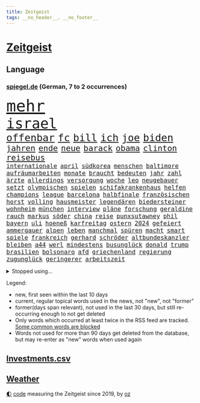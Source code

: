 ```yaml
---
title: Zeitgeist
tags: __no_header__, __no_footer__
---
```


# [Zeitgeist](https://oliz.io/zeitgeist/)

## Language

<h3><a href="https://www.spiegel.de" target="_blank">spiegel.de</a> (German, 7 to 2 occurrences)</h3>
<p style="font-family:monospace">
<span style="font-size:32pt"><a href="news_links.html#mehr" class="current">mehr</a></span>
<br>
<span style="font-size:28pt"><a href="news_links.html#israel" class="current">israel</a></span>
<br>
<span style="font-size:20pt"><a href="news_links.html#offenbar" class="current">offenbar</a></span>
<span style="font-size:20pt"><a href="news_links.html#fc" class="current">fc</a></span>
<span style="font-size:20pt"><a href="news_links.html#bill" class="current">bill</a></span>
<span style="font-size:20pt"><a href="news_links.html#ich" class="current">ich</a></span>
<span style="font-size:20pt"><a href="news_links.html#joe" class="current">joe</a></span>
<span style="font-size:20pt"><a href="news_links.html#biden" class="current">biden</a></span>
<br>
<span style="font-size:16pt"><a href="news_links.html#jahren" class="current">jahren</a></span>
<span style="font-size:16pt"><a href="news_links.html#ende" class="current">ende</a></span>
<span style="font-size:16pt"><a href="news_links.html#neue" class="current">neue</a></span>
<span style="font-size:16pt"><a href="news_links.html#barack" class="current">barack</a></span>
<span style="font-size:16pt"><a href="news_links.html#obama" class="current">obama</a></span>
<span style="font-size:16pt"><a href="news_links.html#clinton" class="current">clinton</a></span>
<span style="font-size:16pt"><a href="news_links.html#reisebus" class="new">reisebus</a></span>
<br>
<span style="font-size:12pt"><a href="news_links.html#internationale" class="current">internationale</a></span>
<span style="font-size:12pt"><a href="news_links.html#april" class="current">april</a></span>
<span style="font-size:12pt"><a href="news_links.html#südkorea" class="current">südkorea</a></span>
<span style="font-size:12pt"><a href="news_links.html#menschen" class="current">menschen</a></span>
<span style="font-size:12pt"><a href="news_links.html#baltimore" class="current">baltimore</a></span>
<span style="font-size:12pt"><a href="news_links.html#aufräumarbeiten" class="new">aufräumarbeiten</a></span>
<span style="font-size:12pt"><a href="news_links.html#monate" class="current">monate</a></span>
<span style="font-size:12pt"><a href="news_links.html#braucht" class="current">braucht</a></span>
<span style="font-size:12pt"><a href="news_links.html#bedeuten" class="current">bedeuten</a></span>
<span style="font-size:12pt"><a href="news_links.html#jahr" class="current">jahr</a></span>
<span style="font-size:12pt"><a href="news_links.html#zahl" class="current">zahl</a></span>
<span style="font-size:12pt"><a href="news_links.html#ärzte" class="current">ärzte</a></span>
<span style="font-size:12pt"><a href="news_links.html#allerdings" class="current">allerdings</a></span>
<span style="font-size:12pt"><a href="news_links.html#versorgung" class="current">versorgung</a></span>
<span style="font-size:12pt"><a href="news_links.html#woche" class="current">woche</a></span>
<span style="font-size:12pt"><a href="news_links.html#leo" class="current">leo</a></span>
<span style="font-size:12pt"><a href="news_links.html#neugebauer" class="new">neugebauer</a></span>
<span style="font-size:12pt"><a href="news_links.html#setzt" class="current">setzt</a></span>
<span style="font-size:12pt"><a href="news_links.html#olympischen" class="current">olympischen</a></span>
<span style="font-size:12pt"><a href="news_links.html#spielen" class="current">spielen</a></span>
<span style="font-size:12pt"><a href="news_links.html#schifakrankenhaus" class="current">schifakrankenhaus</a></span>
<span style="font-size:12pt"><a href="news_links.html#helfen" class="current">helfen</a></span>
<span style="font-size:12pt"><a href="news_links.html#champions" class="current">champions</a></span>
<span style="font-size:12pt"><a href="news_links.html#league" class="current">league</a></span>
<span style="font-size:12pt"><a href="news_links.html#barcelona" class="current">barcelona</a></span>
<span style="font-size:12pt"><a href="news_links.html#halbfinale" class="current">halbfinale</a></span>
<span style="font-size:12pt"><a href="news_links.html#französischen" class="current">französischen</a></span>
<span style="font-size:12pt"><a href="news_links.html#horst" class="current">horst</a></span>
<span style="font-size:12pt"><a href="news_links.html#volling" class="new">volling</a></span>
<span style="font-size:12pt"><a href="news_links.html#hausmeister" class="current">hausmeister</a></span>
<span style="font-size:12pt"><a href="news_links.html#legendären" class="current">legendären</a></span>
<span style="font-size:12pt"><a href="news_links.html#biedersteiner" class="new">biedersteiner</a></span>
<span style="font-size:12pt"><a href="news_links.html#wohnheim" class="current">wohnheim</a></span>
<span style="font-size:12pt"><a href="news_links.html#münchen" class="current">münchen</a></span>
<span style="font-size:12pt"><a href="news_links.html#interview" class="current">interview</a></span>
<span style="font-size:12pt"><a href="news_links.html#pläne" class="current">pläne</a></span>
<span style="font-size:12pt"><a href="news_links.html#forschung" class="current">forschung</a></span>
<span style="font-size:12pt"><a href="news_links.html#geraldine" class="new">geraldine</a></span>
<span style="font-size:12pt"><a href="news_links.html#rauch" class="current">rauch</a></span>
<span style="font-size:12pt"><a href="news_links.html#markus" class="current">markus</a></span>
<span style="font-size:12pt"><a href="news_links.html#söder" class="current">söder</a></span>
<span style="font-size:12pt"><a href="news_links.html#china" class="current">china</a></span>
<span style="font-size:12pt"><a href="news_links.html#reise" class="current">reise</a></span>
<span style="font-size:12pt"><a href="news_links.html#punxsutawney" class="new">punxsutawney</a></span>
<span style="font-size:12pt"><a href="news_links.html#phil" class="new">phil</a></span>
<span style="font-size:12pt"><a href="news_links.html#bayern" class="current">bayern</a></span>
<span style="font-size:12pt"><a href="news_links.html#uli" class="current">uli</a></span>
<span style="font-size:12pt"><a href="news_links.html#hoeneß" class="current">hoeneß</a></span>
<span style="font-size:12pt"><a href="news_links.html#karfreitag" class="new">karfreitag</a></span>
<span style="font-size:12pt"><a href="news_links.html#ostern" class="current">ostern</a></span>
<span style="font-size:12pt"><a href="news_links.html#2024" class="current">2024</a></span>
<span style="font-size:12pt"><a href="news_links.html#gefeiert" class="current">gefeiert</a></span>
<span style="font-size:12pt"><a href="news_links.html#ammergauer" class="current">ammergauer</a></span>
<span style="font-size:12pt"><a href="news_links.html#alpen" class="current">alpen</a></span>
<span style="font-size:12pt"><a href="news_links.html#leben" class="current">leben</a></span>
<span style="font-size:12pt"><a href="news_links.html#manchmal" class="current">manchmal</a></span>
<span style="font-size:12pt"><a href="news_links.html#spüren" class="current">spüren</a></span>
<span style="font-size:12pt"><a href="news_links.html#macht" class="current">macht</a></span>
<span style="font-size:12pt"><a href="news_links.html#smart" class="new">smart</a></span>
<span style="font-size:12pt"><a href="news_links.html#spiele" class="current">spiele</a></span>
<span style="font-size:12pt"><a href="news_links.html#frankreich" class="current">frankreich</a></span>
<span style="font-size:12pt"><a href="news_links.html#gerhard" class="current">gerhard</a></span>
<span style="font-size:12pt"><a href="news_links.html#schröder" class="current">schröder</a></span>
<span style="font-size:12pt"><a href="news_links.html#altbundeskanzler" class="current">altbundeskanzler</a></span>
<span style="font-size:12pt"><a href="news_links.html#bleiben" class="current">bleiben</a></span>
<span style="font-size:12pt"><a href="news_links.html#a44" class="new">a44</a></span>
<span style="font-size:12pt"><a href="news_links.html#werl" class="new">werl</a></span>
<span style="font-size:12pt"><a href="news_links.html#mindestens" class="current">mindestens</a></span>
<span style="font-size:12pt"><a href="news_links.html#busunglück" class="new">busunglück</a></span>
<span style="font-size:12pt"><a href="news_links.html#donald" class="current">donald</a></span>
<span style="font-size:12pt"><a href="news_links.html#trump" class="current">trump</a></span>
<span style="font-size:12pt"><a href="news_links.html#brasilien" class="current">brasilien</a></span>
<span style="font-size:12pt"><a href="news_links.html#bolsonaro" class="current">bolsonaro</a></span>
<span style="font-size:12pt"><a href="news_links.html#afd" class="current">afd</a></span>
<span style="font-size:12pt"><a href="news_links.html#griechenland" class="current">griechenland</a></span>
<span style="font-size:12pt"><a href="news_links.html#regierung" class="current">regierung</a></span>
<span style="font-size:12pt"><a href="news_links.html#zugunglück" class="current">zugunglück</a></span>
<span style="font-size:12pt"><a href="news_links.html#geringerer" class="new">geringerer</a></span>
<span style="font-size:12pt"><a href="news_links.html#arbeitszeit" class="new">arbeitszeit</a></span>
</p>
<details>
<summary>Stopped using...</summary>
<p class="former" style="font-size:12pt">
helfer(1254) lisa(1254) stattdessen(1254) beispiel(1253) fliegen(1253) rassistisch(1253) regel(1253) sicherheit(1253) spur(1253) tom(1253) tötete(1253) christoph(1252) genannt(1252) nachruf(1252) theater(1252) generalsekretär(1251) september(1251) tieren(1251) zuge(1251) gedacht(1250) genommen(1250) geschickt(1250) mütter(1250) positionen(1250) starke(1250) unabhängige(1250) gereist(1249) musiker(1249) schlagen(1249) stets(1249) verschiedene(1249) bekannten(1248) oben(1248) stellte(1248) zuerst(1248) bahnhof(1247) material(1247) sonne(1247) übergeben(1247) 2016(1246) außer(1246) bayerische(1246) beraten(1246) gewissen(1246) jahrzehntelang(1246) kochen(1246) rücken(1246) versorgt(1246) warnung(1246) weltweiten(1246) anschließend(1245) finanziell(1245) fußballquiz(1245) hieß(1245) klubs(1245) rassistische(1245) sturm(1245) abstand(1244) botschaften(1244) gehe(1244) hacker(1244) spekuliert(1244) passen(1243) spanischen(1243) starken(1243) belgien(1242) gestoßen(1242) jedenfalls(1242) riesige(1242) trennung(1242) verheerenden(1242) jüngste(1241) oppositionelle(1241) torhüter(1241) vorübergehend(1241) besucher(1240) park(1240) anbieten(1239) gefährlicher(1239) geschossen(1239) konjunktur(1239) volksrepublik(1239) zugelassen(1239) venezuela(1238) vorstellen(1238) freie(1237) schwanger(1237) william(1237) afghanistan(1236) kontakte(1236) restaurants(1236) senkt(1236) auswirkungen(1235) küstenwache(1235) hotels(1233) motiv(1233) schnellen(1233) stieg(1233) 600(1232) feld(1232) störung(1232) 1500(1231) geschäftsführer(1230) vorn(1230) einreise(1229) richard(1229) behalten(1228) erfüllt(1228) exporte(1228) matthias(1228) schriftsteller(1228) beschlagnahmt(1226) steffen(1226) bremsen(1225) empfängt(1225) sichert(1225) erwischt(1224) trauert(1224) ausgesetzt(1223) ausrüstung(1223) katholischen(1223) unzufrieden(1223) begrüßt(1219) retter(1218) schaut(1214) schützt(1212) afrikas(1211) bewegt(1204) überfall(1202) zdf(1199) teuren(1197) ausgetragen(1192) abschluss(1186) last(1183) leiter(1162) festgesetzt(1160) anna(1136) ausländischen(1089) felix(1017) spiegelreporter(1013) vorsicht(1005) müll(1000) schwäche(998) sammelt(996) ministerin(989) zerstörte(987) ohnehin(984) 700(938) gestern(938) teure(914) offene(909) gleichen(899) medwedew(892) ruhestand(884) rauswurf(879) stern(876) spezielle(875) energiekrise(874) volksverhetzung(871) ampelparteien(862) methode(854) bekannteste(852) seltene(834) invasion(829) einziger(828) zufall(825) ärztin(824) verschiedenen(821) verabschieden(817) geplatzt(787) gerichte(783) spaltung(780) gekämpft(756) unwetter(755) behauptete(753) fortsetzen(744) gelöst(741) fern(740) spiegelbildungsnewsletter(735) stoff(733) empfang(728) eingetroffen(725) gemeint(713) natobeitritt(713) herrschte(702) zusätzlich(694) ufer(691) zentrale(680) ehrt(665) chinesischer(656) 79(655) kenia(654) französischer(650) ausbauen(648) nationale(631) ukrainerusslandkrieg(631) älter(630) unentschieden(629) schließlich(628) setzten(625) dramatische(619) entfernen(615) usrepublikaner(609) zurückhaltung(602) freigabe(599) ähnlichen(597) gehirn(595) notruf(585) giorgia(584) meloni(584) ron(582) medizin(579) führten(576) sicherer(572) 63(564) kündigung(559) schickte(558) lettland(557) kommunikation(555) branchen(541) konten(541) stemmen(540) entzieht(534) aviv(531) niederlagen(526) lkwfahrer(525) neymar(525) eineinhalb(522) männliche(513) rechtfertigt(508) prien(507) alice(505) abbruch(503) trümmern(496) tabu(484) straßenblockaden(476) pop(474) roland(469) abwehr(466) vorsichtig(464) check(462) wechselte(462) supermarkt(460) bewaffneten(457) regierende(457) ubahn(457) fachkräften(452) traut(452) überschritten(449) weißes(445) 16jährige(444) gegründet(441) renommierte(437) kongo(434) ussängerin(430) hinkt(429) forscherteam(426) christdemokraten(421) zeitplan(421) temperatur(419) getragen(416) fortan(412) fatalen(411) chatgpt(410) gravierende(408) übers(406) entsprechende(404) gelangt(402) nötigung(401) regierungsvertreter(400) schöner(399) spezies(397) schleswigholsteins(395) bemerkt(394) stein(394) aktive(393) beitritt(393) siedlung(390) usbürger(389) zaun(389) toll(387) trier(387) ausschluss(386) karin(386) saintgermain(385) überschattet(384) tourist(383) diesjährigen(378) verstoß(378) gedanken(377) zusammenstoß(377) anhand(373) warnte(373) anlagen(372) wendepunkt(372) beschädigte(368) kreuz(367) hinweg(366) unweit(363) germany(362) kassen(360) parks(360) festgelegt(356) miami(355) pen(354) elbe(352) unterschiede(352) kollabiert(350) susanne(348) wohnen(348) eingeklemmt(346) parlamentswahlen(346) mordkommission(345) veto(345) vermeintlich(343) bewährung(342) geflüchtet(342) aussterben(339) taiwans(339) linksfraktion(338) schadstoffe(338) astronomie(337) brown(336) theorie(336) referendum(335) jim(334) bijan(333) festival(325) härtere(325) trümmerfeld(325) basketballer(323) erforscht(322) inter(321) unterschiedlichen(321) kosovo(320) intensivstation(319) gefangenenaustausch(316) rotenburg(314) erging(310) halbjahr(309) buchen(308) meilenstein(307) versehentlich(307) diebstahl(303) ereignis(302) landesverband(302) landtagswahlen(302) lee(302) schwierigen(302) eingeliefert(301) spdfraktion(301) weidel(301) nötigen(300) umbenennung(300) psychische(295) gewürdigt(291) vergleicht(288) würdigte(288) flugzeugabsturz(283) länderspiel(283) tritte(282) unterschiedliche(282) conference(281) greuther(280) einziehen(278) verzweifelte(276) wümme(273) defensive(272) moschee(272) widerstands(272) drastische(271) kürzungen(270) drohnenaufnahmen(268) umzusetzen(267) wahlbetrug(266) kette(265) thore(263) wiesbaden(263) südukraine(261) iranerin(260) modellen(259) fleck(256) stellenabbau(254) mahnte(251) neuschwanstein(249) fotografin(246) beschloss(244) flieger(244) militäroperation(244) klagten(243) vermittelt(243) zwischenstopp(243) verteuern(242) mitschüler(240) verbreitung(240) mutmaßliches(238) journalistin(237) nahostkonflikt(237) albert(236) ansprache(236) antwortet(236) geklettert(236) wattenmeer(235) becken(234) selenskyjs(233) entpuppt(232) stützen(232) nördlich(231) schnäppchen(231) showdown(230) drohender(229) führungswechsel(228) linnemann(228) rechtsextremist(228) gebissen(227) gesellschaften(227) forschern(226) linienbus(224) halter(223) wegovy(223) cdugeneralsekretär(222) nationalspielerinnen(222) bob(220) stritten(220) algerien(216) niemanden(216) argentinier(213) beispiellose(213) gregor(213) gysi(213) innere(213) teuersten(213) abschieben(212) kruse(212) boykott(210) akute(209) betrieben(209) geschätzt(209) militärjunta(208) abkehr(207) klimaschädliche(207) erdtrabanten(206) mary(206) riesiges(204) kandidiert(202) bester(201) negative(201) usschauspielerin(201) israeli(200) bargeld(197) herrchen(197) mannschaften(197) year(196) erschöpft(195) knacken(195) rechtsextremisten(195) verfolgung(194) usamerikanerin(192) zweitgrößte(192) niedrigeren(191) bürgerinnen(190) ermordeten(190) rekordtief(190) rufe(190) säugling(190) damalige(189) normales(188) rückenschmerzen(188) heimwm(187) phänomen(185) sperrte(185) umgesetzt(184) bundesligaspiel(183) neubauten(183) weltbesten(182) 2001(181) block(181) staatsbürgerschaft(181) hymne(180) auswertung(179) bundesfinanzminister(179) schlechtesten(177) eingeschränkt(176) kühne(175) sardinien(174) echo(173) haustiere(173) ai(172) fehlte(172) getöteter(170) wagnerbrüder(170) 1994(167) auftritte(167) duo(166) kimmich(165) magie(165) einzelnen(164) freigestellt(164) fracht(163) krimineller(163) blutige(162) agierten(161) klausmichael(161) kommissionspräsidentin(161) tauchten(161) gerichtshofs(159) verbrennungen(159) geschaffen(158) affen(157) kundgebungen(157) trade(157) blinder(156) freiheitsstrafen(156) schenkt(156) schulnoten(156) orlando(154) taxi(154) entsendung(153) gedächtnis(153) intern(153) nervös(153) solarindustrie(152) trucker(152) 85(151) beatles(151) billige(151) beschießen(149) eusanktionen(149) götze(149) mexikos(149) tagesordnung(146) 24jähriger(145) gerichtsurteil(145) nächte(145) spitzenspiel(145) solarbranche(144) terzić(144) jüngster(143) festlegen(140) flügels(140) kommissarin(140) bangkok(139) erzählungen(139) differenzen(138) jahrelange(137) kundgebung(137) auswärtsspiel(136) propalästinensischen(136) abnehmspritzen(135) kursierten(135) ozempic(135) wagt(134) bisweilen(133) verlusten(133) damaskus(132) gauck(132) ndr(132) ratlos(132) reuter(132) synagoge(132) mohammad(131) munter(131) gewölbe(130) greifswald(130) vereinbart(130) bundesligapartie(129) darstellungen(129) liebäugelt(129) signa(129) tories(129) zielgruppe(129) awdijiwka(128) reederei(128) tränengas(128) eingeweiht(127) einschreiten(127) garmischpartenkirchen(127) weltlage(127) geiselhaft(126) konflikten(126) klimafreundliche(125) offenkundig(125) herren(124) holding(124) kenneth(124) linkenikone(124) ruhen(124) santos(124) verwenden(124) wars(124) eintreten(123) zugunsten(123) fußballspiel(122) jobwechsel(122) verbliebene(122) gestohlene(121) hell(121) kulturszene(121) neurowissenschaftler(121) rentnerin(121) silva(121) tabelle(121) tochterfirma(120) wegfallen(119) lewandowski(118) warnzeichen(118) zeitgemäß(118) elbtower(117) fußballwelt(117) geiselnahme(117) abgezogen(116) ballon(116) gerichten(116) jungtiere(116) kostüme(116) urlauberinnen(116) myanmars(115) run(115) kombination(114) 19jährige(112) basf(112) norwegens(112) staatlicher(112) virtuelle(112) friedlich(111) influencerin(111) ähnlicher(111) 77jährige(110) doppelter(110) marvel(110) barbara(109) saal(109) ampelpartner(108) fußballbundesligist(108) kostenlos(108) magic(108) unfalltod(108) vollständige(108) banner(107) extrainer(106) traktoren(106) jacob(105) stünde(105) wunschdenken(105) judith(104) arbeitsagentur(103) finanzieren(103) freiberg(103) unverhältnismäßig(103) befahrbar(102) dunkeln(102) investorendeal(102) teures(102) auftaktsieg(101) doppelte(101) eier(101) widersprechen(101) dfl(100) erläutert(100) hauswand(100) lake(100) rüstungsgüter(100) beugen(99) lloyd(99) zweistaatenlösung(99) 67(98) böden(98) fatal(98) gesetzesänderung(98) getrennte(98) indischen(98) kontrolliert(98) nachbarin(98) rundfunkbeitrag(98) strände(98) wohngeld(98) alabama(97) frachtschiff(96) munitionslieferungen(96) skiunfall(96) großstädten(95) staatsstreich(95) 2040(94) lagarde(94) olympiastadion(94) verhandlungslösung(93) brandbrief(92) geldmangel(92) abgabe(91) ausgespielt(91) falls(91) konsumlaune(91) maidan(91) palästinensergebiet(91) suppe(91) verletzend(91) wagens(91) adrian(90) schriftzug(90) wackelt(90) aachen(89) aires(89) audienz(89) aufzugeben(89) buenos(89) chiemsee(89) dominator(89) empfänger(89) familienverhältnissen(89) konsumieren(89) niedrigem(89) neuschnee(88) orleans(88) po(88) verschlechterung(88) wettbewerbsfähig(88) /(87) berauscht(87) friedensverhandlungen(87) gesponsert(87) klargemacht(87) kulturelle(87) künftiger(87) landtages(87) vergleichsweise(87) wenigsten(87) applaudiert(86) knöpft(86) medaille(86) punkterekord(86) sofortmaßnahmen(86) heat(85) knopf(85) kot(85) rekordmeister(85) stürmisch(85) umgebracht(85) umgerannt(85) gleichgeschlechtliche(84) paare(84) penny(84) verteidigern(84) zeremonie(84) ankündigt(83) einsparungen(83) rebellen(83) störten(83) konkurrenzkampf(82) kriegsschiffe(82) versicherung(82) zerfällt(82) agnes(81) braisazbouchet(81) diktators(81) französinnen(81) horden(81) russin(81) ussenders(81) schatz(80) spruch(80) ökosystem(80) 75000(79) bauteile(79) beklaut(79) fortschritte(79) kitsch(79) konzentration(79) raubzug(79) verstößt(79) aufstellen(78) aufzuhören(78) grundsatzprogramm(78) pilze(78) rechenschaft(78) tanzt(78) gewickelt(77) hannah(77) trauernde(77) unionsfraktion(77) urbanen(77) zuschüsse(77) alain(76) on(76) strafkolonie(76) verteidigungspolitik(76) wachstumspaket(76) amy(75) angeklagten(75) geltend(75) grundgesetz(75) heizungstausch(75) inselgruppe(75) jungfrau(75) lesbische(75) plötzlichen(75) captain(74) entsenden(74) göringeckardt(74) julie(74) machtposition(74) mitspielt(74) unzureichende(74) edin(73) meeresspiegel(73) schwestern(73) versprochene(73) wirtschaftsnachrichten(73) biathleten(72) biathletinnen(72) erhoffen(72) fanausschreitungen(72) kommandozentrale(72) kreta(72) niederbayern(72) you(72) bedarfssätze(71) gelindert(71) skigebiete(71) steuervergünstigungen(71) weichmacher(71) demografie(70) gleichgeschlechtlichen(70) marineeinsatz(70) natogebiet(70) performance(70) tomaten(70) fragwürdigen(69) frontex(69) huthi(69) kolonne(69) palace(69) senats(69) auslaufen(68) elternpaar(68) liege(68) münzen(68) routinier(68) tolerant(68) umut(68) anwendung(67) aufgebraucht(67) agrarsubventionen(66) baumgart(66) dichte(66) diskriminiert(66) hagelt(66) handelsschifffahrt(66) kalkuliertes(66) lachen(66) mauern(66) melanie(66) mögen(66) schlappe(66) tennisbälle(66) vincent(66) vollsperrung(66) csufraktion(65) einkaufen(65) führungskraft(65) ostfront(65) unerträglichen(65) öffnete(65) bdipräsident(64) bezeichnete(64) donbass(64) franke(64) göttingen(64) lebendig(64) littler(64) luke(64) misshandlung(64) radio(64) ruby(64) russwurm(64) siegfried(64) umfassendere(64) wellinger(64) 81jährige(63) agrardieselsubvention(63) anationalmannschaft(63) can(63) flüchtige(63) werten(63) eignet(62) ermordete(62) kriegsziel(62) schleppende(62) frontal(61) hort(61) le(61) sanktionspaket(61) antidiskriminierungsbeauftragte(60) ataman(60) everton(60) ferda(60) gebäudeenergiegesetz(60) mangelnde(60) rekordpreise(60) rüstungsexporte(60) abzufedern(59) erzielen(59) gründet(59) heuschnupfen(59) lauert(59) plot(59) riad(59) gleichgesinnten(58) inschrift(58) kollisionen(58) tierhalter(58) beifall(57) onlineplattform(57) überfällt(57) bandenkriege(56) bereitschaft(56) biennale(56) eumission(56) kunstausstellung(56) präsidentschaftsbewerberin(56) rivalität(56) sachschaden(56) zulassen(56) beliefern(55) deutschkolumne(55) erfolgreichen(55) herzog(55) traumschiff(55) umliegenden(55) carolina(54) leeren(54) leitlinien(54) verhängten(54) anfrage(53) auswahlverfahren(53) begrenzt(53) bränden(53) unkonventionellen(53) überlebten(53) cavaliers(52) cleveland(52) erzfeind(52) männliches(52) personalie(52) poppins(52) rangiert(52) safran(52) behinderungen(51) blockadeaktion(51) faul(51) lawine(51) nutze(51) selbstzerlegung(51) angelique(50) babypause(50) elvis(50) juchef(50) kerber(50) michel(50) nelles(50) notausgangstür(50) presley(50) roboter(50) salt(50) weltklasse(50) zigaretten(50) heizungen(49) leichenwagen(49) naumann(49) schmuggeln(49) sorgerechtsstreit(49) tirol(49) utah(49) wohnungssuche(49) zukünftigen(49) ausgespäht(48) enttäuschung(47) geheimniskrämerei(47) kanadische(47) machtdemonstration(47) mobile(47) parteiübergreifend(47) schlachtung(47) wussten(47) matteo(46) olg(46) registrierten(46) uke(46) personalnot(45) verwehrt(45) 33jährige(44) aneinander(44) friedliche(44) kommerzielle(44) usgeschichte(44) bayerntrainer(43) darsteller(43) donezk(43) einvernehmlichem(43) finanzministers(43) finanzsenator(43) freistellung(43) hilfskräfte(43) pflegt(43) saale(43) ergriff(42) girls(42) grenzschutz(42) menschlichem(42) regie(42) absetzen(41) asylunterkunft(41) bezweckt(41) görlitzer(41) j(41) klassenfahrt(41) langfristige(41) ranghohen(41) taiwanischen(41) bundesrechnungshof(40) festivals(40) formiert(40) investigativjournalisten(40) nachgegangen(40) nachkriegszeit(40) schultoilette(40) telefonnummer(40) wüste(40) bestürzt(39) fortführung(39) schwedischer(39) slim(39) stiko(39) unternehmensgruppe(39) heulen(38) nordkoreanische(38) treffens(38) charlotte(37) dreharbeiten(37) richtungen(37) wohnungsmarkt(37) 13000(36) elton(36) endes(36) landeschefin(36) mitchell(36) reihenweise(36) strategisch(36) bürgerrechtler(35) expansionskurs(35) rivalin(35) selbstkritik(35) drängte(34) kaufland(34) mitschuld(34) soziales(34) struktur(34) stütze(34) wiegen(34) artilleriemunition(33) jahreswirtschaftsberichts(33) schauspielern(33) erobert(32) hindus(32) ländliche(32) platzten(32) prägten(32) usvorwahl(32) weltschmerz(32) wmfinale(32) faire(31) hervorragend(31) krisenjahren(31) mitnehmen(31) potenziellen(31) sascha(31) tierhaltung(31) umarmung(31) verdrängte(31) wildbahn(31) aussortiert(30) blockadehaltung(30) femizide(30) fernsehinterview(30) meeresgrund(30) netto(30) schwimmt(30) basel(29) ergattern(29) genugtuung(29) gitarrist(29) shapira(29) ungeklärte(29) weltberühmten(29) beharrt(28) bocholt(28) energieversorgung(28) inakzeptabel(28) negativ(28) prallen(28) south(28) umgebung(28) unkontrolliert(28) verbrannt(28) vermächtnis(28) übersehen(28) artilleriegeschosse(27) begnadigt(27) krankenstand(27) millionenschwere(27) parkinson(27) drogenschmuggler(26) fregatten(26) fußballklubs(26) gelegene(26) mehrtägigem(26) umbauen(26) ökonomischen(26) herausfordern(25) warfen(25) aufbrechen(24) basketballweltmeister(24) nichtbinäre(24) oleg(24) orlow(24) schlossen(24) versammelten(24) death(23) extremwinter(23) flugs(23) kaufte(23) royalefolge(23) tierärztin(23) urinproben(23) verpuffung(23) vize(23) vizepräsidenten(23) zanken(23) gerichtsverhandlung(22) gesetzesänderungen(22) göttinger(22) parodie(22) pralinen(22) bafögreform(21) erneuerte(21) zentral(21) discovery(20) massendemonstrationen(20) zeugnisse(20) grenzwert(19) schale(19) aufsicht(18) föderlschmid(18) grundlagen(18) ideologien(18) kanzlerin(18) linksterroristen(18) mannschaftskabine(18) signalwirkung(18) spiegelt(18) zitate(18) lahav(17) unwürdig(17) zielgerade(17) gespannt(16) intellektuellen(16) prallt(16) showbiz(16) zweifelhafte(16) foul(15) gedächtnisleistung(15) kommilitonen(15) riesiger(15) sicherheitskonferenz(15) simulation(15) eingefangen(14) präsidentschaftsbewerber(14) schwarzmarkt(14) schwimmwm(14) spielraum(14) tennisbällen(14) uiguren(14) wellbrock(14) befragten(13) café(13) frankfurt/oder(13) freut(13) tragödien(13) 58(12) dflinvestorendeal(12) dubioser(12) sharif(12) steinen(12) sätze(12) zentimeter(12) 17jähriger(11) biathlonwm(11) chinesisches(11) gegenkandidat(11) grundsätzliches(11) johanna(11) kelvin(11) kiptum(11) satellitenbilder(11) schiffsunglück(11) schmiss(11) tennisballproteste(11)
</p>
</details>
<p>Legend:
<ul>
<li><span class="new">new</span>, first seen within the last 10 days</li>
<li><span class="current">current</span>, regular topical words used in the news, not "new", not "former"</li>
<li><span class="former">former(days span relevant)</span>, not used in the last 30 days, but still re-occurring enough to not get deleted</li>
<li>Only words which occurred at least twice in the RSS feed are tracked. <a href="language/filters.py">Some common words are blocked</a></li>
<li>Words not used for more than 90 days get deleted from the database, but may re-enter as "new" words when used again</li>
</ul>
</p>

## [Investments](investments.html)[.csv](investments.csv)

## [Weather](weather.html)

<footer>
<a href="javascript:toggleTheme()" class="nav">🌓</a>
<a href="https://github.com/ooz/zeitgeist">code</a> measuring the Zeitgeist since 2019, by <a href="https://oliz.io">oz</a>
</footer>
